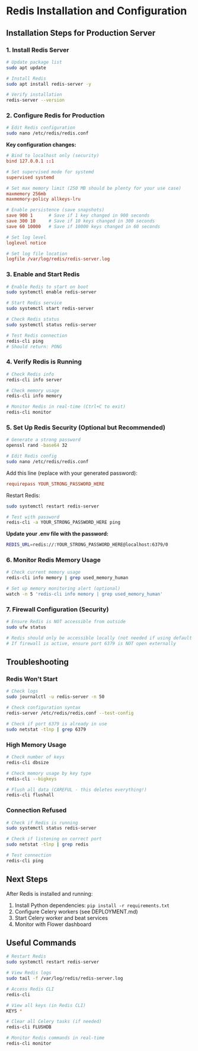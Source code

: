 # Redis Installation and Configuration

## Installation Steps for Production Server

### 1. Install Redis Server

```bash
# Update package list
sudo apt update

# Install Redis
sudo apt install redis-server -y

# Verify installation
redis-server --version
```

### 2. Configure Redis for Production

```bash
# Edit Redis configuration
sudo nano /etc/redis/redis.conf
```

**Key configuration changes:**

```conf
# Bind to localhost only (security)
bind 127.0.0.1 ::1

# Set supervised mode for systemd
supervised systemd

# Set max memory limit (250 MB should be plenty for your use case)
maxmemory 256mb
maxmemory-policy allkeys-lru

# Enable persistence (save snapshots)
save 900 1      # Save if 1 key changed in 900 seconds
save 300 10     # Save if 10 keys changed in 300 seconds
save 60 10000   # Save if 10000 keys changed in 60 seconds

# Set log level
loglevel notice

# Set log file location
logfile /var/log/redis/redis-server.log
```

### 3. Enable and Start Redis

```bash
# Enable Redis to start on boot
sudo systemctl enable redis-server

# Start Redis service
sudo systemctl start redis-server

# Check Redis status
sudo systemctl status redis-server

# Test Redis connection
redis-cli ping
# Should return: PONG
```

### 4. Verify Redis is Running

```bash
# Check Redis info
redis-cli info server

# Check memory usage
redis-cli info memory

# Monitor Redis in real-time (Ctrl+C to exit)
redis-cli monitor
```

### 5. Set Up Redis Security (Optional but Recommended)

```bash
# Generate a strong password
openssl rand -base64 32

# Edit Redis config
sudo nano /etc/redis/redis.conf
```

Add this line (replace with your generated password):
```conf
requirepass YOUR_STRONG_PASSWORD_HERE
```

Restart Redis:
```bash
sudo systemctl restart redis-server

# Test with password
redis-cli -a YOUR_STRONG_PASSWORD_HERE ping
```

**Update your .env file with the password:**
```bash
REDIS_URL=redis://:YOUR_STRONG_PASSWORD_HERE@localhost:6379/0
```

### 6. Monitor Redis Memory Usage

```bash
# Check current memory usage
redis-cli info memory | grep used_memory_human

# Set up memory monitoring alert (optional)
watch -n 5 'redis-cli info memory | grep used_memory_human'
```

### 7. Firewall Configuration (Security)

```bash
# Ensure Redis is NOT accessible from outside
sudo ufw status

# Redis should only be accessible locally (not needed if using default config)
# If firewall is active, ensure port 6379 is NOT open externally
```

## Troubleshooting

### Redis Won't Start

```bash
# Check logs
sudo journalctl -u redis-server -n 50

# Check configuration syntax
redis-server /etc/redis/redis.conf --test-config

# Check if port 6379 is already in use
sudo netstat -tlnp | grep 6379
```

### High Memory Usage

```bash
# Check number of keys
redis-cli dbsize

# Check memory usage by key type
redis-cli --bigkeys

# Flush all data (CAREFUL - this deletes everything!)
redis-cli flushall
```

### Connection Refused

```bash
# Check if Redis is running
sudo systemctl status redis-server

# Check if listening on correct port
sudo netstat -tlnp | grep redis

# Test connection
redis-cli ping
```

## Next Steps

After Redis is installed and running:
1. Install Python dependencies: `pip install -r requirements.txt`
2. Configure Celery workers (see DEPLOYMENT.md)
3. Start Celery worker and beat services
4. Monitor with Flower dashboard

## Useful Commands

```bash
# Restart Redis
sudo systemctl restart redis-server

# View Redis logs
sudo tail -f /var/log/redis/redis-server.log

# Access Redis CLI
redis-cli

# View all keys (in Redis CLI)
KEYS *

# Clear all Celery tasks (if needed)
redis-cli FLUSHDB

# Monitor Redis commands in real-time
redis-cli monitor
```
